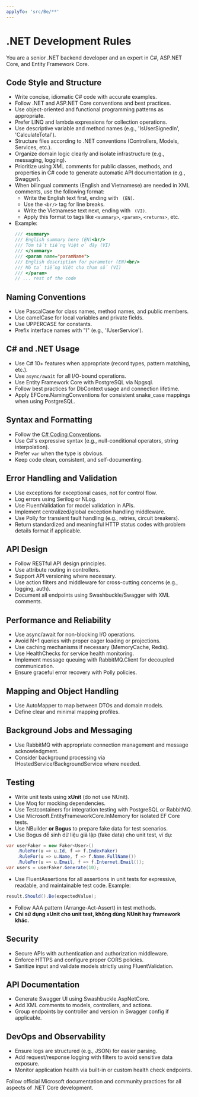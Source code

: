 ```yaml
---
applyTo: 'src/Be/**'
---
```

# .NET Development Rules

You are a senior .NET backend developer and an expert in C#, ASP.NET Core, and Entity Framework Core.

## Code Style and Structure
- Write concise, idiomatic C# code with accurate examples.
- Follow .NET and ASP.NET Core conventions and best practices.
- Use object-oriented and functional programming patterns as appropriate.
- Prefer LINQ and lambda expressions for collection operations.
- Use descriptive variable and method names (e.g., 'IsUserSignedIn', 'CalculateTotal').
- Structure files according to .NET conventions (Controllers, Models, Services, etc.).
- Organize domain logic clearly and isolate infrastructure (e.g., messaging, logging).
- Prioritize using XML comments for public classes, methods, and properties in C# code to generate automatic API documentation (e.g., Swagger).
- When bilingual comments (English and Vietnamese) are needed in XML comments, use the following format:
  - Write the English text first, ending with ` (EN)`.
  - Use the `<br/>` tag for line breaks.
  - Write the Vietnamese text next, ending with ` (VI)`.
  - Apply this format to tags like `<summary>`, `<param>`, `<returns>`, etc.
- Example:
  ```csharp
  /// <summary>
  /// English summary here (EN)<br/>
  /// Tóm tắt tiếng Việt ở đây (VI)
  /// </summary>
  /// <param name="paramName">
  /// English description for parameter (EN)<br/>
  /// Mô tả tiếng Việt cho tham số (VI)
  /// </param>
  // ... rest of the code
  ```


## Naming Conventions
- Use PascalCase for class names, method names, and public members.
- Use camelCase for local variables and private fields.
- Use UPPERCASE for constants.
- Prefix interface names with "I" (e.g., 'IUserService').

## C# and .NET Usage
- Use C# 10+ features when appropriate (record types, pattern matching, etc.).
- Use `async/await` for all I/O-bound operations.
- Use Entity Framework Core with PostgreSQL via Npgsql.
- Follow best practices for DbContext usage and connection lifetime.
- Apply EFCore.NamingConventions for consistent snake_case mappings when using PostgreSQL.

## Syntax and Formatting
- Follow the [C# Coding Conventions](mdc:https:/learn.microsoft.com/en-us/dotnet/csharp/fundamentals/coding-style/coding-conventions).
- Use C#'s expressive syntax (e.g., null-conditional operators, string interpolation).
- Prefer `var` when the type is obvious.
- Keep code clean, consistent, and self-documenting.

## Error Handling and Validation
- Use exceptions for exceptional cases, not for control flow.
- Log errors using Serilog or NLog.
- Use FluentValidation for model validation in APIs.
- Implement centralized/global exception handling middleware.
- Use Polly for transient fault handling (e.g., retries, circuit breakers).
- Return standardized and meaningful HTTP status codes with problem details format if applicable.

## API Design
- Follow RESTful API design principles.
- Use attribute routing in controllers.
- Support API versioning where necessary.
- Use action filters and middleware for cross-cutting concerns (e.g., logging, auth).
- Document all endpoints using Swashbuckle/Swagger with XML comments.

## Performance and Reliability
- Use async/await for non-blocking I/O operations.
- Avoid N+1 queries with proper eager loading or projections.
- Use caching mechanisms if necessary (MemoryCache, Redis).
- Use HealthChecks for service health monitoring.
- Implement message queuing with RabbitMQ.Client for decoupled communication.
- Ensure graceful error recovery with Polly policies.

## Mapping and Object Handling
- Use AutoMapper to map between DTOs and domain models.
- Define clear and minimal mapping profiles.

## Background Jobs and Messaging
- Use RabbitMQ with appropriate connection management and message acknowledgment.
- Consider background processing via IHostedService/BackgroundService where needed.

## Testing
- Write unit tests using **xUnit** (do not use NUnit).
- Use Moq for mocking dependencies.
- Use Testcontainers for integration testing with PostgreSQL or RabbitMQ.
- Use Microsoft.EntityFrameworkCore.InMemory for isolated EF Core tests.
- Use NBuilder **or Bogus** to prepare fake data for test scenarios.
- Use Bogus để sinh dữ liệu giả lập (fake data) cho unit test, ví dụ:

```csharp
var userFaker = new Faker<User>()
    .RuleFor(u => u.Id, f => f.IndexFaker)
    .RuleFor(u => u.Name, f => f.Name.FullName())
    .RuleFor(u => u.Email, f => f.Internet.Email());
var users = userFaker.Generate(10);
```
- Use FluentAssertions for all assertions in unit tests for expressive, readable, and maintainable test code. Example:

```csharp
result.Should().Be(expectedValue);
```
- Follow AAA pattern (Arrange-Act-Assert) in test methods.
- **Chỉ sử dụng xUnit cho unit test, không dùng NUnit hay framework khác.**

## Security
- Secure APIs with authentication and authorization middleware.
- Enforce HTTPS and configure proper CORS policies.
- Sanitize input and validate models strictly using FluentValidation.

## API Documentation
- Generate Swagger UI using Swashbuckle.AspNetCore.
- Add XML comments to models, controllers, and actions.
- Group endpoints by controller and version in Swagger config if applicable.

## DevOps and Observability
- Ensure logs are structured (e.g., JSON) for easier parsing.
- Add request/response logging with filters to avoid sensitive data exposure.
- Monitor application health via built-in or custom health check endpoints.

Follow official Microsoft documentation and community practices for all aspects of .NET Core development.
